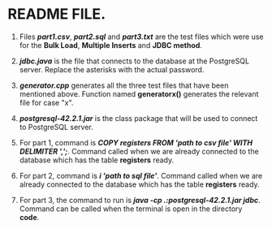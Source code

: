 # README FILE.

1. Files ***part1.csv***, ***part2.sql*** and ***part3.txt*** are the test files which were use for the **Bulk Load**, **Multiple Inserts** and **JDBC method**.

2. ***jdbc.java*** is the file that connects to the database at the PostgreSQL server. Replace the asterisks with the actual password.

3. ***generator.cpp*** generates all the three test files that have been mentioned above. Function named **generatorx()** generates the relevant file for case "x".

4. ***postgresql-42.2.1.jar*** is the class package that will be used to connect to PostgreSQL server.

5. For part 1, command is ***COPY registers FROM 'path to csv file' WITH DELIMITER ',';***. Command called when we are already connected to the database which has the table **registers** ready.

6. For part 2, command is ***i 'path to sql file'***. Command called when we are already connected to the database which has the table **registers** ready.

7. For part 3, the command to run is ***java -cp .:postgresql-42.2.1.jar jdbc***. Command can be called when the terminal is open in the directory **code**.
